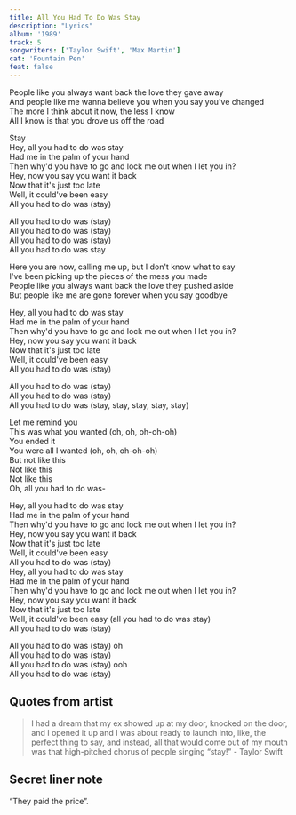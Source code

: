 ```yaml
---
title: All You Had To Do Was Stay
description: "Lyrics"
album: '1989'
track: 5
songwriters: ['Taylor Swift', 'Max Martin']
cat: 'Fountain Pen'
feat: false
---
```

<p className="verse-one">
People like you always want back the love they gave away <br />
And people like me wanna believe you when you say you've changed <br />
The more I think about it now, the less I know <br />
All I know is that you drove us off the road <br />
</p>
<p className="chorus">
Stay <br />
Hey, all you had to do was stay <br />
Had me in the palm of your hand <br />
Then why'd you have to go and lock me out when I let you in? <br />
Hey, now you say you want it back <br />
Now that it's just too late <br />
Well, it could've been easy <br />
All you had to do was (stay) <br />
</p>
<p className="post-chorus">
All you had to do was (stay) <br />
All you had to do was (stay) <br />
All you had to do was (stay) <br />
All you had to do was stay <br />
</p>
<p className="verse-two">
Here you are now, calling me up, but I don't know what to say <br />
I've been picking up the pieces of the mess you made <br />
People like you always want back the love they pushed aside <br />
But people like me are gone forever when you say goodbye <br />
</p>
<p className="chorus">
Hey, all you had to do was stay <br />
Had me in the palm of your hand <br />
Then why'd you have to go and lock me out when I let you in? <br />
Hey, now you say you want it back <br />
Now that it's just too late <br />
Well, it could've been easy <br />
All you had to do was (stay) <br />
</p>
<p className="post-chorus">
All you had to do was (stay) <br />
All you had to do was (stay) <br />
All you had to do was (stay, stay, stay, stay, stay) <br />
</p>
<p className="bridge">
Let me remind you <br />
This was what you wanted (oh, oh, oh-oh-oh) <br />
You ended it <br />
You were all I wanted (oh, oh, oh-oh-oh) <br />
But not like this <br />
Not like this <br />
Not like this <br />
Oh, all you had to do was- <br />
</p>
<p className="chorus">
Hey, all you had to do was stay <br />
Had me in the palm of your hand <br />
Then why'd you have to go and lock me out when I let you in? <br />
Hey, now you say you want it back <br />
Now that it's just too late <br />
Well, it could've been easy <br />
All you had to do was (stay) <br />
Hey, all you had to do was stay <br />
Had me in the palm of your hand <br />
Then why'd you have to go and lock me out when I let you in? <br />
Hey, now you say you want it back <br />
Now that it's just too late <br />
Well, it could've been easy (all you had to do was stay) <br />
All you had to do was (stay) <br />
</p>
<p className="outro">
All you had to do was (stay) oh <br />
All you had to do was (stay) <br />
All you had to do was (stay) ooh <br />
All you had to do was (stay) <br />
</p>




## Quotes from artist
<blockquote>
I had a dream that my ex showed up at my door, knocked on the door, and I opened it up and I was about ready to launch into, like, the perfect thing to say, and instead, all that would come out of my mouth was that high-pitched chorus of people singing “stay!” - Taylor Swift
</blockquote>


## Secret liner note
“They paid the price”.